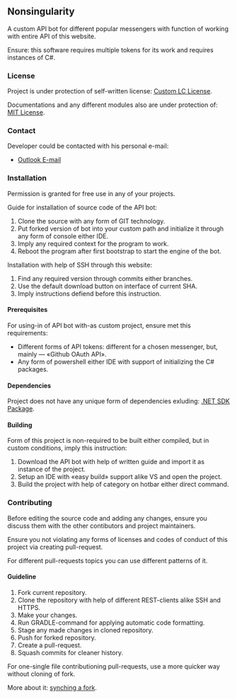 ## Nonsingularity

A custom API bot for different popular messengers with function of working with entire API of this website.

Ensure: this software requires multiple tokens for its work and requires instances of C#.

### License

Project is under protection of self-written license: [Custom LC License](LICENSE.md).

Documentations and any different modules also are under protection of: [MIT License](https://choosealicense.com/licenses/mit/#).

### Contact

Developer could be contacted with his personal e-mail:

- <a href= "mailto: io.falcion@outlook.com">Outlook E-mail</a>

### Installation

Permission is granted for free use in any of your projects.

Guide for installation of source code of the API bot:

1. Clone the source with any form of GIT technology.
2. Put forked version of bot into your custom path and initialize it through any form of console either IDE.
3. Imply any required context for the program to work.
4. Reboot the program after first bootstrap to start the engine of the bot.

Installation with help of SSH through this website:

1. Find any required version through commits either branches.
2. Use the default download button on interface of current SHA.
3. Imply instructions defiend before this instruction.

#### Prerequisites

For using-in of API bot with-as custom project, ensure met this requirements:

- Different forms of API tokens: different for a chosen messenger, but, mainly — «Github OAuth API».
- Any form of powershell either IDE with support of initializing the C# packages.

#### Dependencies

Project does not have any unique form of dependencies exluding: [.NET SDK Package](https://dotnet.microsoft.com).

#### Building

Form of this project is non-required to be built either compiled, but in custom conditions, imply this instruction:

1. Download the API bot with help of written guide and import it as instance of the project.
2. Setup an IDE with «easy build» support alike VS and open the project.
3. Build the project with help of category on hotbar either direct command.

### Contributing

Before editing the source code and adding any changes, ensure you discuss them with the other contibutors and project maintainers.

Ensure you not violating any forms of licenses and codes of conduct of this project via creating pull-request.

For different pull-requests topics you can use different patterns of it.

#### Guideline

1. Fork current repository.
2. Clone the repository with help of different REST-clients alike SSH and HTTPS.
3. Make your changes.
4. Run GRADLE-command for applying automatic code formatting.
5. Stage any made changes in cloned repository.
6. Push for forked repository.
7. Create a pull-request.
8. Squash commits for cleaner history.

For one-single file contributioning pull-requests, use a more quicker way without cloning of fork.

More about it: [synching a fork](https://help.github.com/articles/syncing-a-fork).
